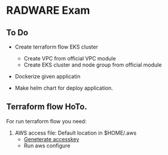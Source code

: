 # RADWARE Exam

## To Do

* Create terraform flow EKS cluster
    * Create VPC from official VPC module
    * Create EKS cluster and node group from official module

* Dockerize given applicatin 

* Make helm chart for deploy application.

## Terraform flow HoTo.

For run terraform flow you need:

1. AWS access file: Default location in $HOME/.aws
    * [Geneterate accesskey](https://docs.aws.amazon.com/IAM/latest/UserGuide/id_credentials_access-keys.html?icmpid=docs_iam_console) 
    * Run aws configure 
    